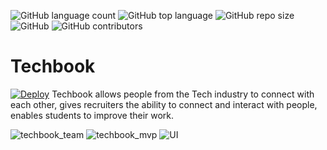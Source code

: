 ![GitHub language count](https://img.shields.io/github/languages/count/Techbook-Organization/techbook?color=green&label=Languages&logo=github&logoColor=green)
![GitHub top language](https://img.shields.io/github/languages/top/Techbook-Organization/techbook?color=red&label=HTML&logo=HTML5&logoColor=5)
![GitHub repo size](https://img.shields.io/github/repo-size/Techbook-Organization/techbook?color=cyan&label=Repo%20Size&logo=github&logoColor=cyan)
![GitHub](https://img.shields.io/github/license/Techbook-Organization/techbook?color=pink&label=License&logo=github&logoColor=pink)
![GitHub contributors](https://img.shields.io/github/contributors/Techbook-Organization/techbook?color=yellow&label=Contributors&logo=git&logoColor=yellow)
# Techbook
[![Deploy](https://www.herokucdn.com/deploy/button.svg)](https://my-techbook.herokuapp.com)
Techbook allows people from the Tech industry to connect with each other, gives recruiters the ability to connect and interact with people, enables students to improve their work. 


![techbook_team](https://user-images.githubusercontent.com/75903418/119923658-14a37180-bf40-11eb-9f97-b3afff81a636.PNG)
![techbook_mvp](https://user-images.githubusercontent.com/75903418/119923665-166d3500-bf40-11eb-9202-94110318dae1.PNG)
![UI](https://user-images.githubusercontent.com/75903418/119923673-1a995280-bf40-11eb-9b02-8c7af310a7bc.png)
